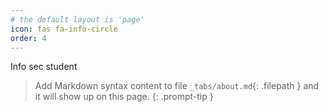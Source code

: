 ```yaml
---
# the default layout is 'page'
icon: fas fa-info-circle
order: 4
---
```

Info sec student 
> Add Markdown syntax content to file `_tabs/about.md`{: .filepath } and it will show up on this page.
{: .prompt-tip }

